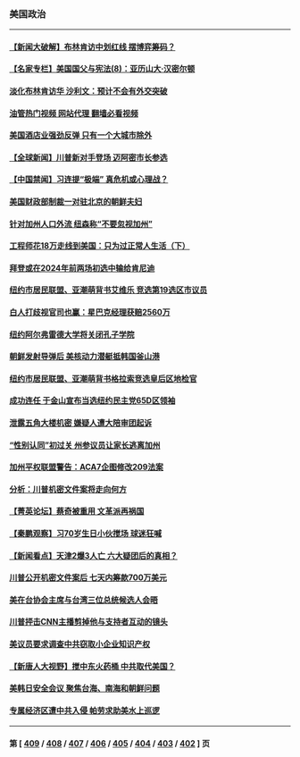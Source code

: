 ### 美国政治
---
#### [【新闻大破解】布林肯访中划红线 摆博弈筹码？](../../pages/ncid1078159/n14017505.md?06170045) 
#### [【名家专栏】美国国父与宪法(8)：亚历山大‧汉密尔顿](../../pages/ncid1078159/n14013727.md?06170045) 
#### [淡化布林肯访华 沙利文：预计不会有外交突破](../../pages/ncid1078159/n14017351.md?06170045) 
#### [油管热门视频 网站代理 翻墙必看视频](http://138.2.39.72:81/youtube.html?epic-marker?06170045)
#### [美国酒店业强劲反弹 只有一个大城市除外](../../pages/ncid1078159/n14017326.md?06170045) 
#### [【全球新闻】川普新对手登场 迈阿密市长参选](../../pages/ncid1078159/n14017321.md?06170045) 
#### [【中国禁闻】习连提“极端” 真危机或心理战？](../../pages/ncid1078159/n14016969.md?06170045) 
#### [美国财政部制裁一对驻北京的朝鲜夫妇](../../pages/ncid1078159/n14017310.md?06170045) 
#### [针对加州人口外流 纽森称“不要忽视加州”](../../pages/ncid1078159/n14017201.md?06170045) 
#### [工程师花18万走线到美国：只为过正常人生活（下）](../../pages/ncid1078159/n14017191.md?06170045) 
#### [拜登或在2024年前两场初选中输给肯尼迪](../../pages/ncid1078159/n14016979.md?06170045) 
#### [纽约市居民联盟、亚潮萌背书艾维乐 竞选第19选区市议员](../../pages/ncid1078159/n14017138.md?06170045) 
#### [白人打歧视官司也赢：星巴克经理获赔2560万](../../pages/ncid1078159/n14017141.md?06170045) 
#### [纽约阿尔弗雷德大学将关闭孔子学院](../../pages/ncid1078159/n14017117.md?06170045) 
#### [朝鲜发射导弹后 美核动力潜艇抵韩国釜山港](../../pages/ncid1078159/n14017097.md?06170045) 
#### [纽约市居民联盟、亚潮萌背书格拉索竞选皇后区地检官](../../pages/ncid1078159/n14017133.md?06170045) 
#### [成功连任 于金山宣布当选纽约民主党65D区领袖](../../pages/ncid1078159/n14017135.md?06170045) 
#### [泄露五角大楼机密 嫌疑人遭大陪审团起诉](../../pages/ncid1078159/n14017004.md?06170045) 
#### [“性别认同”初过关 州参议员让家长逃离加州](../../pages/ncid1078159/n14017057.md?06170045) 
#### [加州平权联盟警告：ACA7企图修改209法案](../../pages/ncid1078159/n14017044.md?06170045) 
#### [分析：川普机密文件案将走向何方](../../pages/ncid1078159/n14016833.md?06170045) 
#### [【菁英论坛】蔡奇被重用 文革派再祸国](../../pages/ncid1078159/n14016984.md?06170045) 
#### [【秦鹏观察】习70岁生日小伙搅场 球迷狂喊](../../pages/ncid1078159/n14016991.md?06170045) 
#### [【新闻看点】天津2爆3人亡 六大疑团后的真相？](../../pages/ncid1078159/n14016974.md?06170045) 
#### [川普公开机密文件案后 七天内筹款700万美元](../../pages/ncid1078159/n14016942.md?06170045) 
#### [美在台协会主席与台湾三位总统候选人会晤](../../pages/ncid1078159/n14016950.md?06170045) 
#### [川普抨击CNN主播剪掉他与支持者互动的镜头](../../pages/ncid1078159/n14016955.md?06170045) 
#### [美议员要求调查中共窃取小企业知识产权](../../pages/ncid1078159/n14016920.md?06170045) 
#### [【新唐人大视野】搅中东火药桶 中共取代美国？](../../pages/ncid1078159/n14016906.md?06170045) 
#### [美韩日安全会议 聚焦台海、南海和朝鲜问题](../../pages/ncid1078159/n14016749.md?06170045) 
#### [专属经济区遭中共入侵 帕劳求助美水上巡逻](../../pages/ncid1078159/n14016873.md?06170045) 

---
#### 第 [ [409](./409.md?06170045) / [408](./408.md?06170045) / [407](./407.md?06170045) / [406](./406.md?06170045) / [405](./405.md?06170045) / [404](./404.md?06170045) / [403](./403.md?06170045) / [402](./402.md?06170045) ] 页
